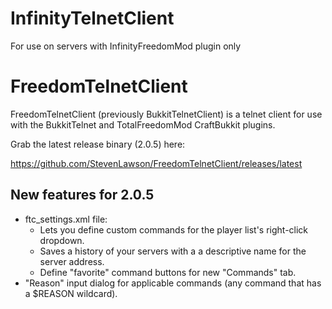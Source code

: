# InfinityTelnetClient #
For use on servers with InfinityFreedomMod plugin only




FreedomTelnetClient
==================

FreedomTelnetClient (previously BukkitTelnetClient) is a telnet client for use with the BukkitTelnet and TotalFreedomMod CraftBukkit plugins.

Grab the latest release binary (2.0.5) here:

https://github.com/StevenLawson/FreedomTelnetClient/releases/latest

New features for 2.0.5
---------------------

* ftc_settings.xml file:
    * Lets you define custom commands for the player list's right-click dropdown.
    * Saves a history of your servers with a a descriptive name for the server address.
    * Define "favorite" command buttons for new "Commands" tab.
* "Reason" input dialog for applicable commands (any command that has a $REASON wildcard).
